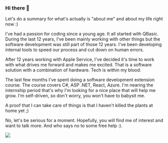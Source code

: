 ### Hi there 👋

Let's do a summary for what's actually is "about me" and about my life right now :) 

I've had a passion for coding since a young age. It all started with QBasic. During the last 12 years, I've been mainly working with other things but the software development was still part of those 12 years. I've been developing internal tools to speed our process and cut down on human errors.   

After 12 years working with Apple Service, I've decided it's time to work with what drives me forward and makes me excited. That is a software solution with a combination of hardware. Tech is within my blood. 

The last few months I've spent doing a software development extension course. The course covers C#, ASP .NET, React, Azure.  I'm nearing the internship period that's why I'm looking for a nice place that will help me grow.  I'm self-driven, so don't worry, you won't have to babysit me. 

A proof that I can take care of things is that I haven't killed the plants at home yet ;)   

No, let's be serious for a moment. Hopefully, you will find me of interest and want to talk more. And who says no to some free help :). 

![](https://hit.yhype.me/github/profile?user_id=2854079)
<!--
**icep87/icep87** is a ✨ _special_ ✨ repository because its `README.md` (this file) appears on your GitHub profile.

Here are some ideas to get you started:

- 🔭 I’m currently working on ...
- 🌱 I’m currently learning ...
- 👯 I’m looking to collaborate on ...
- 🤔 I’m looking for help with ...
- 💬 Ask me about ...
- 📫 How to reach me: ...
- 😄 Pronouns: ...
- ⚡ Fun fact: ...
-->
